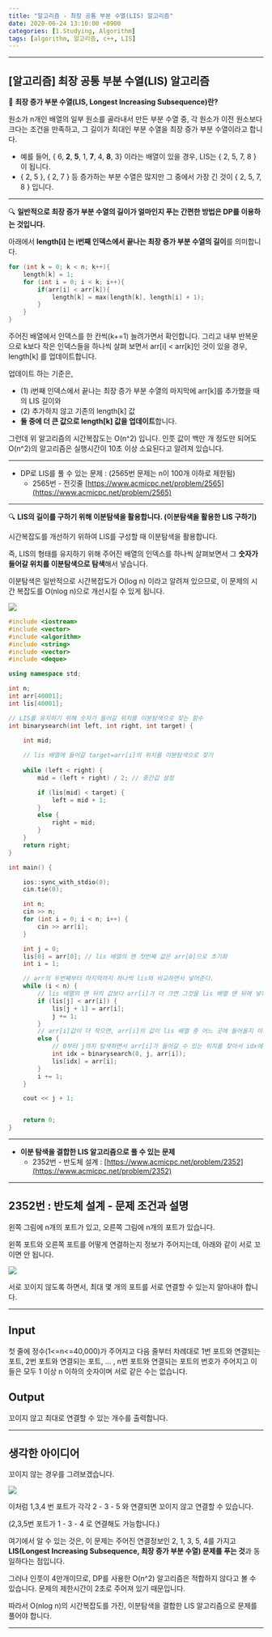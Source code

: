 ```yaml
---
title: "알고리즘 - 최장 공통 부분 수열(LIS) 알고리즘"
date: 2020-06-24 13:10:00 +0900
categories: [1.Studying, Algorithm]
tags: [algorithm, 알고리즘, c++, LIS]
---
```




------

## **[알고리즘] 최장 공통 부분 수열(LIS) 알고리즘**

📌 **최장 증가 부분 수열(LIS, Longest Increasing Subsequence)란?**

원소가 n개인 배열의 일부 원소를 골라내서 만든 부분 수열 중, 각 원소가 이전 원소보다 크다는 조건을 만족하고, 그 길이가 최대인 부분 수열을 최장 증가 부분 수열이라고 합니다.

* 예를 들어, { 6, **2**, **5**, 1, **7**, 4, **8**, 3} 이라는 배열이 있을 경우, LIS는 { 2, 5, 7, 8 } 이 됩니다.
* { 2, 5 }, { 2, 7 } 등 증가하는 부분 수열은 많지만 그 중에서 가장 긴 것이 { 2, 5, 7, 8 } 입니다.

------

🔍 **일반적으로 최장 증가 부분 수열의 길이가 얼마인지 푸는 간편한 방법은 DP를 이용하는 것입니다.**

아래에서 **length[i] 는 i번째 인덱스에서 끝나는 최장 증가 부분 수열의 길이**를 의미합니다.

```c++
for (int k = 0; k < n; k++){
	length[k] = 1;
    for (int i = 0; i < k; i++){
        if(arr[i] < arr[k]){
            length[k] = max(length[k], length[i] + 1);
        }        
    }
}
```

주어진 배열에서 인덱스를 한 칸씩(k+=1) 늘려가면서 확인합니다. 그리고 내부 반복문으로 k보다 작은 인덱스들을  하나씩 살펴 보면서 arr[i] < arr[k]인 것이 있을 경우, length[k] 를 업데이트합니다.

업데이트 하는 기준은,

* (1) i번째 인덱스에서 끝나는 최장 증가 부분 수열의 마지막에 arr[k]를 추가했을 때의 LIS 길이와
* (2) 추가하지 않고 기존의 length[k] 값
* **둘 중에 더 큰 값으로 length[k] 값을 업데이트**합니다. 

그런데 위 알고리즘의 시간복잡도는 O(n^2) 입니다. 인풋 값이 백만 개 정도만 되어도 O(n^2)의 알고리즘은 실행시간이 10초 이상 소요된다고 알려져 있습니다.

------

* DP로 LIS를 풀 수 있는 문제 : (2565번 문제는 n이 100개 이하로 제한됨)
  * 2565번 - 전깃줄 [https://www.acmicpc.net/problem/2565](https://www.acmicpc.net/problem/2565)

------

🔍 **LIS의 길이를 구하기 위해 이분탐색을 활용합니다. (이분탐색을 활용한 LIS 구하기)**

시간복잡도를 개선하기 위하여 LIS를 구성할 때 이분탐색을 활용합니다.

즉, LIS의 형태를 유지하기 위해 주어진 배열의 인덱스를 하나씩 살펴보면서 그 **숫자가 들어갈 위치를 이분탐색으로 탐색**해서 넣습니다.

이분탐색은 일반적으로 시간복잡도가 O(log n) 이라고 알려져 있으므로, 이 문제의 시간 복잡도를 O(nlog n)으로 개선시킬 수 있게 됩니다.

![](https://i.imgur.com/EBt8tWF.png)

```c++
#include <iostream>
#include <vector>
#include <algorithm>
#include <string>
#include <vector>
#include <deque>

using namespace std;

int n;
int arr[40001];
int lis[40001];

// LIS를 유지하기 위해 숫자가 들어갈 위치를 이분탐색으로 찾는 함수
int binarysearch(int left, int right, int target) {

	int mid;
    
    // lis 배열에 들어갈 target=arr[i]의 위치를 이분탐색으로 찾기
    
	while (left < right) {
		mid = (left + right) / 2; // 중간값 설정

		if (lis[mid] < target) { 
			left = mid + 1;
		}
		else {
			right = mid;
		}
	}
	return right;
}

int main() {

	ios::sync_with_stdio(0);
	cin.tie(0);

	int n;
	cin >> n;
	for (int i = 0; i < n; i++) {
		cin >> arr[i];
	}

	int j = 0;
	lis[0] = arr[0]; // lis 배열의 맨 첫번째 값은 arr[0]으로 초기화
	int i = 1;

	// arr의 두번째부터 마지막까지 하나씩 lis와 비교하면서 넣어준다.
	while (i < n) {
		// lis 배열의 맨 뒤의 값보다 arr[i]가 더 크면 그것을 lis 배열 맨 뒤에 넣어준다.
		if (lis[j] < arr[i]) {
			lis[j + 1] = arr[i];
			j += 1;
		}
		// arr[i]값이 더 작으면, arr[i]의 값이 lis 배열 중 어느 곳에 들어올지 이분탐색한다.
		else {
            // 0부터 j까지 탐색하면서 arr[i]가 들어갈 수 있는 위치를 찾아서 idx에 반환
			int idx = binarysearch(0, j, arr[i]);
			lis[idx] = arr[i];
		}
		i += 1;
	}

	cout << j + 1;


	return 0;
}
```



------

* **이분 탐색을 결합한 LIS 알고리즘으로 풀 수 있는 문제**
  * 2352번 - 반도체 설계 : [https://www.acmicpc.net/problem/2352](https://www.acmicpc.net/problem/2352)

---

## **2352번 : 반도체 설계 - 문제 조건과 설명**

왼쪽 그림에 n개의 포트가 있고, 오른쪽 그림에 n개의 포트가 있습니다.

왼쪽 포트와 오른쪽 포트를 어떻게 연결하는지 정보가 주어지는데, 아래와 같이 서로 꼬이면 안 됩니다.

![](https://i.imgur.com/RvmswIP.png)

서로 꼬이지 않도록 하면서, 최대 몇 개의 포트를 서로 연결할 수 있는지 알아내야 합니다.

------




## **Input**

첫 줄에 정수(1<=n<=40,000)가 주어지고 다음 줄부터 차례대로 1번 포트와 연결되는 포트, 2번 포트와 연결되는 포트, ... , n번 포트와 연결되는 포트의 번호가 주어지고 이들은 모두 1 이상 n 이하의 숫자이며 서로 같은 수는 없습니다.

## **Output**

꼬이지 않고 최대로 연결할 수 있는 개수를 출력합니다.

---



## **생각한 아이디어**

꼬이지 않는 경우를 그려보겠습니다.

![](https://i.imgur.com/qtebDLY.png)

이처럼 1,3,4 번 포트가 각각 2 - 3 - 5 와 연결되면 꼬이지 않고 연결할 수 있습니다.

(2,3,5번 포트가 1 - 3 - 4 로 연결해도 가능합니다.)

여기에서 알 수 있는 것은, 이 문제는 주어진 연결정보인 2, 1, 3, 5, 4를 가지고 **LIS(Longest Increasing Subsequence, 최장 증가 부분 수열) 문제를 푸는 것**과 동일하다는 점입니다.

그러나 인풋이 4만개이므로, DP를 사용한 O(n^2) 알고리즘은 적합하지 않다고 볼 수 있습니다. 문제의 제한시간이 2초로 주어져 있기 때문입니다.

따라서 O(nlog n)의 시간복잡도를 가진, 이분탐색을 결합한 LIS 알고리즘으로 문제를 풀어야 합니다.

------

